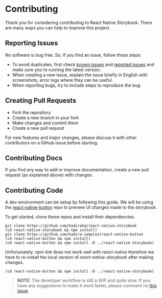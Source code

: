 # Contributing

Thank you for considering contributing to React Native Storybook. There are many ways you can help to improve this project.

## Reporting Issues

No software is bug free. So, if you find an issue, follow these steps:

- To avoid duplicates, first check [known issues](#) and [reported issues](#) and make sure you're running the latest version.
- When creating a new issue, explain the issue briefly in English with screenshots, error logs where they can be useful.
- When reporting bugs, try to include steps to reproduce the bug

## Creating Pull Requests

- Fork the repository
- Create a new branch in your fork
- Make changes and commit them
- Create a new pull request

For new features and major changes, please discuss it with other contributors on a Github issue before starting.

## Contributing Docs

If you find any way to add or improve documentation, create a new pull request (as explained above) with changes.

## Contributing Code

A dev-environment can be setup by following this guide. We will be using the [react-native-button](https://github.com/kadira-samples/react-native-button) repo to preview UI changes made to the storybook.

To get started, clone these repos and install their dependencies.

```
git clone https://github.com/kadirahq/react-native-storybook
(cd react-native-storybook && npm install)
git clone https://github.com/kadira-samples/react-native-button
(cd react-native-button && npm install)
(cd react-native-button && npm install -D ../react-native-storybook)
```

Unfortunately, *npm link* does not work well with *react-native* therefore we have to re-install the local version of *react-native-storybook* after making changes.

```
(cd react-native-button && npm install -D ../react-native-storybook)
```

> **NOTE:** The developer workflow is still a WIP and quite slow. If you have any suggestions to make it work faster, please comment no [this issue](https://github.com/kadirahq/react-native-storybook/issues/14)
